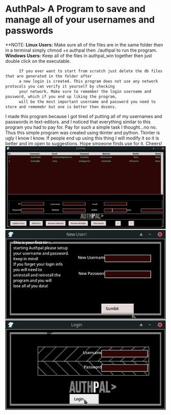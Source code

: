 # AuthPal> A Program to save and manage all of your usernames and passwords

**NOTE: 
          <b>Linux Users:</b>
          Make sure all of the files are in the same folder then in a terminal simply chmod +x authpal then ./authpal to run the program.
          <b>Windows Users:</b>
          Keep all of the files in authpal_win together then just double click on the executable.
          
          
          If you ever want to start from scratch just delete the db files that are generated in the folder after 
          a new login is created. This program does not use any network protocols you can verify it yourself by checking
          your network. Make sure to remember the login username and password, which if you end up liking the program,
          will be the most important username and password you need to store and rememebr but one is better then dozens.
          
          
          
  I made this program because I got tired of putting all of my usernames and passwords in text-editors. 
  and I noticed that everything similar to this program you had to pay for. Pay for such a simple task I thought...no no.
  Thus this simple program was created using tkinter and python. Tkinter is ugly I know I know. If people end up using this thing
  I will modify it so it is better and im open to suggestions. Hope smoeone finds use for it. Cheers!
<img src="https://github.com/joshjetson/authpal/blob/main/authpal_main_gui.png" alt="Alt text" title="Main">
<img src="https://github.com/joshjetson/authpal/blob/main/auth_new_user.png" alt="Alt text" title="New User">
<img src="https://github.com/joshjetson/authpal/blob/main/authpal_login.png" alt="Alt text" title="Login">

